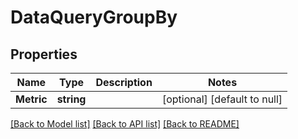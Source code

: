 # DataQueryGroupBy

## Properties
Name | Type | Description | Notes
------------ | ------------- | ------------- | -------------
**Metric** | **string** |  | [optional] [default to null]

[[Back to Model list]](../README.md#documentation-for-models) [[Back to API list]](../README.md#documentation-for-api-endpoints) [[Back to README]](../README.md)


